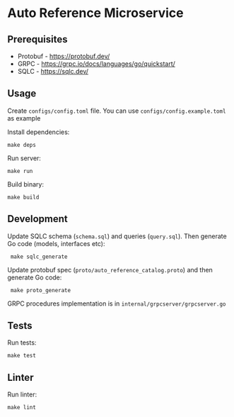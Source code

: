 # Auto Reference Microservice

## Prerequisites

- Protobuf - https://protobuf.dev/
- GRPC - https://grpc.io/docs/languages/go/quickstart/
- SQLC - https://sqlc.dev/

## Usage

Create `configs/config.toml` file. You can use `configs/config.example.toml` as example

Install dependencies:

``` bash:
make deps
```

Run server:

``` bash:
make run

```

Build binary:

``` bash:
make build
```

## Development

Update SQLC schema (`schema.sql`) and queries (`query.sql`). Then generate Go code (models, interfaces etc):

``` bash:
 make sqlc_generate
```

Update protobuf spec (`proto/auto_reference_catalog.proto`) and then generate Go code:

``` bash:
 make proto_generate
```

GRPC procedures implementation is in `internal/grpcserver/grpcserver.go`

## Tests

Run tests:

``` bash:
make test
```

## Linter

Run linter:

``` bash:
make lint
```
